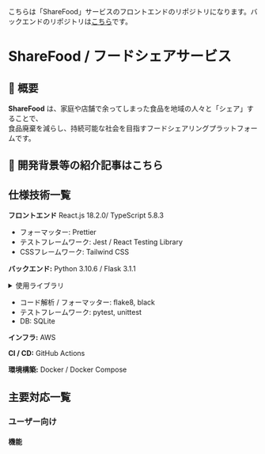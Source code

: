 こちらは「ShareFood」サービスのフロントエンドのリポジトリになります。バックエンドのリポジトリは[こちら](https://github.com/merary155/sharefood-backend)です。

# ShareFood / フードシェアサービス

## 📌 概要
**ShareFood** は、家庭や店舗で余ってしまった食品を地域の人々と「シェア」することで、  
食品廃棄を減らし、持続可能な社会を目指すフードシェアリングプラットフォームです。

## 📌 開発背景等の紹介記事はこちら

## 仕様技術一覧
**フロントエンド** React.js 18.2.0/ TypeScript 5.8.3
- フォーマッター: Prettier
- テストフレームワーク: Jest / React Testing Library
- CSSフレームワーク: Tailwind CSS

**バックエンド:** Python 3.10.6 / Flask 3.1.1  
<details>
  <summary> 使用ライブラリ</summary>

- Flask 3.1.1（Webフレームワーク）  
- Flask-SQLAlchemy（ORM：DB操作）  
- Flask-WTF（フォームバリデーション）  
- WTForms（フォーム定義）  
- SQLAlchemy（DBライブラリ） 
</details>

- コード解析 / フォーマッター: flake8, black  
- テストフレームワーク: pytest, unittest  
- DB: SQLite  

**インフラ:** AWS

**CI / CD:** GitHub Actions

**環境構築:** Docker / Docker Compose

## 主要対応一覧

### ユーザー向け

#### 機能
